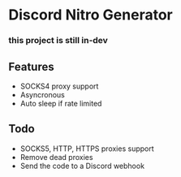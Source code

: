 # Discord Nitro Generator
### this project is still in-dev

## Features
* SOCKS4 proxy support
* Asyncronous
* Auto sleep if rate limited

## Todo
* SOCKS5, HTTP, HTTPS proxies support
* Remove dead proxies
* Send the code to a Discord webhook
